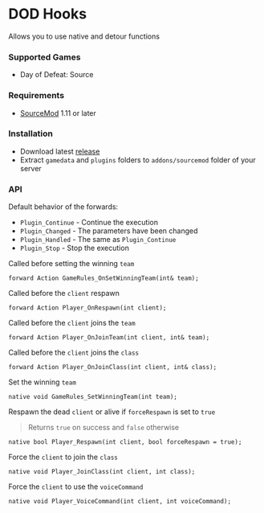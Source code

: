 # DOD Hooks

Allows you to use native and detour functions

### Supported Games

* Day of Defeat: Source

### Requirements

* [SourceMod](https://www.sourcemod.net) 1.11 or later

### Installation

* Download latest [release](https://github.com/dronelektron/dod-hooks/releases)
* Extract `gamedata` and `plugins` folders to `addons/sourcemod` folder of your server

### API

Default behavior of the forwards:

* `Plugin_Continue` - Continue the execution
* `Plugin_Changed` - The parameters have been changed
* `Plugin_Handled` - The same as `Plugin_Continue`
* `Plugin_Stop` - Stop the execution

Called before setting the winning `team`

```sourcepawn
forward Action GameRules_OnSetWinningTeam(int& team);
```

Called before the `client` respawn

```sourcepawn
forward Action Player_OnRespawn(int client);
```

Called before the `client` joins the `team`

```sourcepawn
forward Action Player_OnJoinTeam(int client, int& team);
```

Called before the `client` joins the `class`

```sourcepawn
forward Action Player_OnJoinClass(int client, int& class);
```

Set the winning `team`

```sourcepawn
native void GameRules_SetWinningTeam(int team);
```

Respawn the dead `client` or alive if `forceRespawn` is set to `true`

> Returns `true` on success and `false` otherwise

```sourcepawn
native bool Player_Respawn(int client, bool forceRespawn = true);
```

Force the `client` to join the `class`

```sourcepawn
native void Player_JoinClass(int client, int class);
```

Force the `client` to use the `voiceCommand`

```sourcepawn
native void Player_VoiceCommand(int client, int voiceCommand);
```
